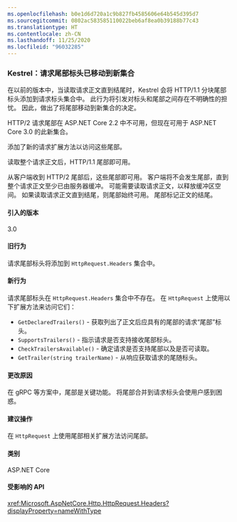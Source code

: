 ```yaml
---
ms.openlocfilehash: b0e1d6d720a1c9b827fb4585606e64b545d395d7
ms.sourcegitcommit: 0802ac583585110022beb6af8ea0b39188b77c43
ms.translationtype: HT
ms.contentlocale: zh-CN
ms.lasthandoff: 11/25/2020
ms.locfileid: "96032285"
---
```

### <a name="kestrel-request-trailer-headers-moved-to-new-collection"></a>Kestrel：请求尾部标头已移动到新集合

在以前的版本中，当读取请求正文直到结尾时，Kestrel 会将 HTTP/1.1 分块尾部标头添加到请求标头集合中。 此行为将引发对标头和尾部之间存在不明确性的担忧。 因此，做出了将尾部移动到新集合的决定。

HTTP/2 请求尾部在 ASP.NET Core 2.2 中不可用，但现在可用于 ASP.NET Core 3.0 的此新集合。

添加了新的请求扩展方法以访问这些尾部。

读取整个请求正文后，HTTP/1.1 尾部即可用。

从客户端收到 HTTP/2 尾部后，这些尾部即可用。 客户端将不会发生尾部，直到整个请求正文至少已由服务器缓冲。 可能需要读取请求正文，以释放缓冲区空间。 如果读取请求正文直到结尾，则尾部始终可用。 尾部标记正文的结尾。

#### <a name="version-introduced"></a>引入的版本

3.0

#### <a name="old-behavior"></a>旧行为

请求尾部标头将添加到 `HttpRequest.Headers` 集合中。

#### <a name="new-behavior"></a>新行为

请求尾部标头在  `HttpRequest.Headers` 集合中不存在。 在 `HttpRequest` 上使用以下扩展方法来访问它们：

- `GetDeclaredTrailers()` - 获取列出了正文后应具有的尾部的请求“尾部”标头。
- `SupportsTrailers()` - 指示请求是否支持接收尾部标头。
- `CheckTrailersAvailable()` - 确定请求是否支持尾部以及是否可读取。
- `GetTrailer(string trailerName)` - 从响应获取请求的尾随标头。

#### <a name="reason-for-change"></a>更改原因

在 gRPC 等方案中，尾部是关键功能。 将尾部合并到请求标头会使用户感到困惑。

#### <a name="recommended-action"></a>建议操作

在 `HttpRequest` 上使用尾部相关扩展方法访问尾部。

#### <a name="category"></a>类别

ASP.NET Core

#### <a name="affected-apis"></a>受影响的 API

<xref:Microsoft.AspNetCore.Http.HttpRequest.Headers?displayProperty=nameWithType>

<!--

#### Affected APIs

`P:Microsoft.AspNetCore.Http.HttpRequest.Headers`

-->
